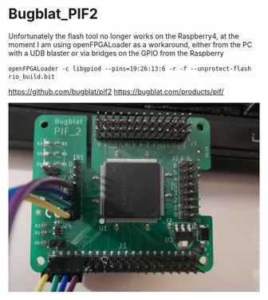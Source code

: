 # Bugblat_PIF2


Unfortunately the flash tool no longer works on the Raspberry4,
at the moment I am using openFPGALoader as a workaround,
either from the PC with a UDB blaster or via bridges on the GPIO from the Raspberry


```
openFPGALoader -c libgpiod --pins=19:26:13:6 -r -f --unprotect-flash rio_build.bit
```


https://github.com/bugblat/pif2
https://bugblat.com/products/pif/


![pif2](pif2.jpg)
